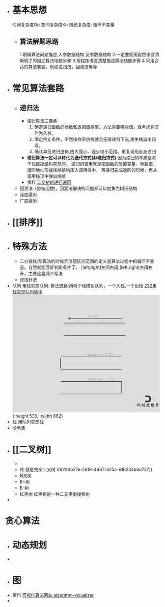 - # 基本思想
  时间复杂度On
  空间复杂度Kn
  摊还复杂度:
  循环不变量
	- ## 算法解题思路
	  1.明确算法问题描述
	  入参数据结构
	  反参数据结构
	  2.一定要能用自然语言清晰明了的描述算法结题步骤
	  3.用程序语言清楚描述算法结题步骤
	  4.采用合适的算法套路，例如递归法，回溯法等等
- # 常见算法套路
	- ## 递归法
		- 递归算法三要素
		  1. 确定递归函数的参数和返回值类型。方法需要哪些值，就考虑将其作为入参。
		  2. 确定终止条件。不然操作系统栈就会无限递归下去,发生栈溢出错误。
		  3. 确认单层递归逻辑.由大而小，逐步缩小范围。重复调用自身递归
		- **递归算法一定可以转化为迭代方式(非递归方式)**
		  因为递归的本质是基于栈数据结构实现的。
		  递归的调用就是把函数的局部变量，参数值，返回地址形成栈帧结构压入调用栈中，
		  等递归完成返回的时候，再从调用栈顶中弹出栈帧
		- 资料
		  [二叉树的递归遍历](https://programmercarl.com/%E4%BA%8C%E5%8F%89%E6%A0%91%E7%9A%84%E9%80%92%E5%BD%92%E9%81%8D%E5%8E%86.html)
	- 回溯法: (剪枝函数)，回溯法解决的问题都可以抽象为树形结构
	- 深度遍历
	- 广度遍历
- # [[排序]]
- # 特殊方法
	- 二分查找:写算法的时候弄清楚区间范围的定义是算法过程中的循环不变量。自然就能写好判断条件了。
	  [left,right]左闭右闭,[left,right)左闭右开，主要这是两个写法
	- 双指针法
- 队列
  用栈实现队列:
  算法思路:用两个栈模拟队列，一个入栈,一个出栈
  [232用栈实现队列版本](https://leetcode.cn/problems/implement-queue-using-stacks/)
  ![232.用栈实现队列版本2.gif](../assets/232.用栈实现队列版本2_1654307316526_0.gif){:height 536, :width 662}
- 栈
  用队列实现栈
- 哈希表
- # [[二叉树]]
	-
	- 堆
	  就是完全二叉树 ((629db27e-5618-4467-b25a-616234b6d727))
	- N叉树
	- B+树
	- B-树
	- 红黑树
	  红黑树是一种二叉平衡搜索树
-
# 贪心算法
- # 动态规划
-
- # 图
- 资料
  [可视化算法网站 algorithm-visualizer](https://algorithm-visualizer.org/brute-force/shellsort)
-